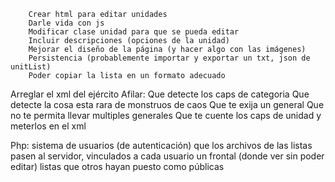         Crear html para editar unidades
        Darle vida con js
        Modificar clase unidad para que se pueda editar
        Incluir descripciones (opciones de la unidad)
        Mejorar el diseño de la página (y hacer algo con las imágenes)
        Persistencia (probablemente importar y exportar un txt, json de unitList)
        Poder copiar la lista en un formato adecuado
Arreglar el xml del ejército
Afilar:
Que detecte los caps de categoria
Que detecte la cosa esta rara de monstruos de caos
Que te exija un general
Que no te permita llevar multiples generales
Que te cuente los caps de unidad y meterlos en el xml

Php: 
sistema de usuarios (de autenticación)
que los archivos de las listas pasen al servidor, vinculados a cada usuario
un frontal (donde ver sin poder editar) listas que otros hayan puesto como públicas